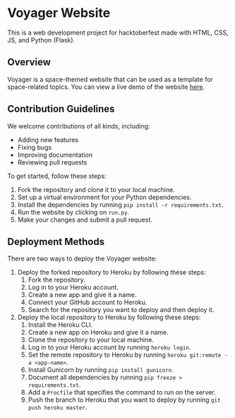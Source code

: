 # Voyager Website

This is a web development project for hacktoberfest made with HTML, CSS, JS, and Python (Flask).

## Overview

Voyager is a space-themed website that can be used as a template for space-related topics. You can view a live demo of the website [here](https://voyager-website.herokuapp.com/).

## Contribution Guidelines

We welcome contributions of all kinds, including:

- Adding new features
- Fixing bugs
- Improving documentation
- Reviewing pull requests

To get started, follow these steps:

1. Fork the repository and clone it to your local machine.
2. Set up a virtual environment for your Python dependencies.
3. Install the dependencies by running `pip install -r requirements.txt`.
4. Run the website by clicking on `run.py`.
5. Make your changes and submit a pull request.

## Deployment Methods

There are two ways to deploy the Voyager website:

1. Deploy the forked repository to Heroku by following these steps:
   1. Fork the repository.
   2. Log in to your Heroku account.
   3. Create a new app and give it a name.
   4. Connect your GitHub account to Heroku.
   5. Search for the repository you want to deploy and then deploy it.
2. Deploy the local repository to Heroku by following these steps:
   1. Install the Heroku CLI.
   2. Create a new app on Heroku and give it a name.
   3. Clone the repository to your local machine.
   4. Log in to your Heroku account by running `heroku login`.
   5. Set the remote repository to Heroku by running `heroku git:remote -a <app-name>`.
   6. Install Gunicorn by running `pip install gunicorn`.
   7. Document all dependencies by running `pip freeze > requirements.txt`.
   8. Add a `Procfile` that specifies the command to run on the server.
   9. Push the branch to Heroku that you want to deploy by running `git push heroku master`.
